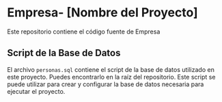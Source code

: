 # Empresa- [Nombre del Proyecto]

Este repositorio contiene el código fuente de Empresa

## Script de la Base de Datos

El archivo `personas.sql` contiene el script de la base de datos utilizado en este proyecto. Puedes encontrarlo en la raíz del repositorio. Este script se puede utilizar para crear y configurar la base de datos necesaria para ejecutar el proyecto.


